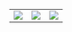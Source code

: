 <table>
<tr>
<td><img src="{{ site.baseurl }}/images/mentor-empty.png"></td>
<td><img src="{{ site.baseurl }}/images/mentor-empty.png"></td>
<td><img src="{{ site.baseurl }}/images/mentor-empty.png"></td>
</tr>
</table>
